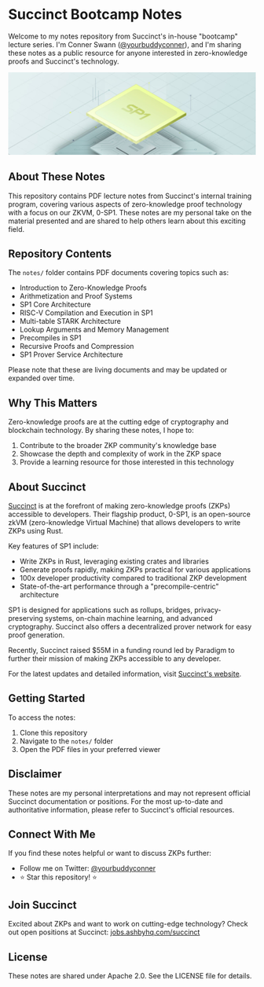 # Succinct Bootcamp Notes

Welcome to my notes repository from Succinct's in-house "bootcamp" lecture series. I'm Conner Swann ([@yourbuddyconner](https://twitter.com/yourbuddyconner)), and I'm sharing these notes as a public resource for anyone interested in zero-knowledge proofs and Succinct's technology.

![Banner](./docs/images/banner.png)

## About These Notes

This repository contains PDF lecture notes from Succinct's internal training program, covering various aspects of zero-knowledge proof technology with a focus on our ZKVM, 0-SP1. These notes are my personal take on the material presented and are shared to help others learn about this exciting field.

## Repository Contents

The `notes/` folder contains PDF documents covering topics such as:

- Introduction to Zero-Knowledge Proofs
- Arithmetization and Proof Systems
- SP1 Core Architecture
- RISC-V Compilation and Execution in SP1
- Multi-table STARK Architecture
- Lookup Arguments and Memory Management
- Precompiles in SP1
- Recursive Proofs and Compression
- SP1 Prover Service Architecture

Please note that these are living documents and may be updated or expanded over time.

## Why This Matters

Zero-knowledge proofs are at the cutting edge of cryptography and blockchain technology. By sharing these notes, I hope to:

1. Contribute to the broader ZKP community's knowledge base
2. Showcase the depth and complexity of work in the ZKP space
3. Provide a learning resource for those interested in this technology

## About Succinct

[Succinct](https://succinct.xyz/) is at the forefront of making zero-knowledge proofs (ZKPs) accessible to developers. Their flagship product, 0-SP1, is an open-source zkVM (zero-knowledge Virtual Machine) that allows developers to write ZKPs using Rust.

Key features of SP1 include:
- Write ZKPs in Rust, leveraging existing crates and libraries
- Generate proofs rapidly, making ZKPs practical for various applications
- 100x developer productivity compared to traditional ZKP development
- State-of-the-art performance through a "precompile-centric" architecture

SP1 is designed for applications such as rollups, bridges, privacy-preserving systems, on-chain machine learning, and advanced cryptography. Succinct also offers a decentralized prover network for easy proof generation.

Recently, Succinct raised $55M in a funding round led by Paradigm to further their mission of making ZKPs accessible to any developer.

For the latest updates and detailed information, visit [Succinct's website](https://succinct.xyz/).

## Getting Started

To access the notes:

1. Clone this repository
2. Navigate to the `notes/` folder
3. Open the PDF files in your preferred viewer

## Disclaimer

These notes are my personal interpretations and may not represent official Succinct documentation or positions. For the most up-to-date and authoritative information, please refer to Succinct's official resources.

## Connect With Me

If you find these notes helpful or want to discuss ZKPs further:

- Follow me on Twitter: [@yourbuddyconner](https://twitter.com/yourbuddyconner)
- ⭐️ Star this repository! ⭐️

## Join Succinct

Excited about ZKPs and want to work on cutting-edge technology? Check out open positions at Succinct: [jobs.ashbyhq.com/succinct](https://jobs.ashbyhq.com/succinct)

## License

These notes are shared under Apache 2.0. See the LICENSE file for details.